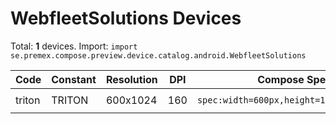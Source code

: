 # WebfleetSolutions Devices

Total: **1** devices. Import: `import se.premex.compose.preview.device.catalog.android.WebfleetSolutions`

| Code | Constant | Resolution | DPI | Compose Spec | Preview Usage |
|------|----------|------------|-----|-------------|---------------|
| triton | TRITON | 600x1024 | 160 | `spec:width=600px,height=1024px,dpi=160` | `@Preview(device = WebfleetSolutions.TRITON)` |

<!-- Generated automatically. Do not edit manually. -->
